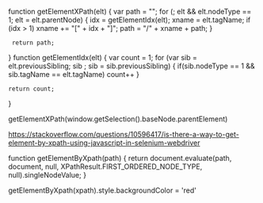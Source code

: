 function getElementXPath(elt)
{
     var path = "";
     for (; elt && elt.nodeType == 1; elt = elt.parentNode)
     {
   	idx = getElementIdx(elt);
	xname = elt.tagName;
	if (idx > 1) xname += "[" + idx + "]";
	path = "/" + xname + path;
     }
 
     return path;	
}
function getElementIdx(elt)
{
    var count = 1;
    for (var sib = elt.previousSibling; sib ; sib = sib.previousSibling)
    {
        if(sib.nodeType == 1 && sib.tagName == elt.tagName)	count++
    }
    
    return count;
}

getElementXPath(window.getSelection().baseNode.parentElement)


https://stackoverflow.com/questions/10596417/is-there-a-way-to-get-element-by-xpath-using-javascript-in-selenium-webdriver

function getElementByXpath(path) {
  return document.evaluate(path, document, null, XPathResult.FIRST_ORDERED_NODE_TYPE, null).singleNodeValue;
}

getElementByXpath(xpath).style.backgroundColor = 'red'